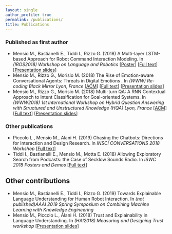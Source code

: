 ```yaml
---
layout: single
author_profile: true
permalink: /publications/
title: Publications
---
```


### Published as first author

- Mensio M., Bastianelli E., Tiddi I., Rizzo G. (2018) A Multi-layer LSTM-based Approach for Robot Command Interaction Modeling. In *(IROS2018) Workshop on Language and Robotics* [[Poster](/assets/docs/2018_IROS_poster.pdf)] [[Full text](http://iros2018.emergent-symbol.systems/accepted-papers/A%20Multi-layer%20LSTM-based%20Approach%20for%20Robot%20Command%20Interaction%20Modeling.pdf?attredirects=0&d=1)] [[Presentation slides](https://www.slideshare.net/MartinoMensio/a-multilayer-lstmbased-approach-for-robot-command-interaction-modeling)]
- Mensio M., Rizzo G., Morisio M. (2018) The Rise of Emotion-aware Conversational Agents: Threats in Digital Emotions . In *(WWW) Re-coding Black Mirror Lyon, France* [[ACM](https://dl.acm.org/citation.cfm?id=3191607)] [[Full text](https://www.researchgate.net/publication/324634203_The_Rise_of_Emotion-aware_Conversational_Agents_Threats_in_Digital_Emotions)] [[Presentation slides](https://www.slideshare.net/MartinoMensio/the-rise-of-emotionaware-conversational-agents-threats-in-digital-emotions)]
- Mensio M., Rizzo G., Morisio M. (2018) Multi-turn QA: A RNN Contextual Approach to Intent Classification for Goal-oriented Systems. In *(WWW2018) 1st International Workshop on Hybrid Question Answering with Structured and Unstructured Knowledge (HQA) Lyon, France* [[ACM](https://dl.acm.org/citation.cfm?id=3191539)] [[Full text](https://www.researchgate.net/publication/324629724_Multi-turn_QA_A_RNN_Contextual_Approach_to_Intent_Classification_for_Goal-oriented_Systems)] [[Presentation slides](https://www.slideshare.net/MartinoMensio/multiturn-qa-a-rnn-contextual-approach-to-intent-classification-for-goaloriented-systems)]

### Other publications

- Piccolo L., Mensio M., Alani H. (2019) Chasing the Chatbots: Directions for Interaction and Design Research. In *INSCI CONVERSATIONS 2018 Workshop* [[Full text](https://conversations2018.files.wordpress.com/2018/10/conversations_2018_paper_10_preprint.pdf)]
- Tiddi I., Bastianelli E., Mensio M., Motta E. (2018) Allowing Exploratory Search from Podcasts: the Case of Secklow Sounds Radio. In *ISWC 2018 Posters and Demos* [[Full text](http://ceur-ws.org/Vol-2180/paper-71.pdf)]

## Other contributions

- Mensio M., Bastianelli E., Tiddi I., Rizzo G. (2019) Towards Explainable Language Understanding for Human Robot Interaction. In *(not published)AAAI 2019 Spring Symposium on Combining Machine Learning with Knowledge Engineering*
- Mensio M., Piccolo L., Alani H. (2018) Trust and Explainability in Language Understanding. In *(HAI2018) Measuring and Designing Trust workshop* [[Presentation slides](https://www.slideshare.net/MartinoMensio/trust-and-explainability-in-language-understanding)]
